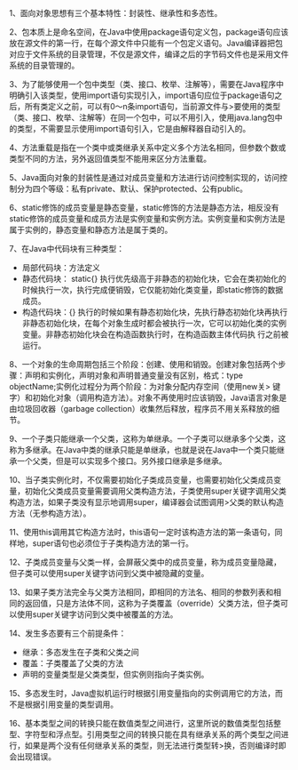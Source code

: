 1、面向对象思想有三个基本特性：封装性、继承性和多态性。

2、包本质上是命名空间，在Java中使用package语句定义包，package语句应该放在源文件的第一行，在每个源文件中只能有一个包定义语句。Java编译器把包对应于文件系统的目录管理，不仅是源文件，编译之后的字节码文件也是采用文件系统的目录管理的。

3、为了能够使用一个包中类型（类、接口、枚举、注解等），需要在Java程序中明确引入该类型，使用import语句实现引入，import语句应位于package语句之后，所有类定义之前，可以有0～n条import语句，当前源文件与>要使用的类型（类、接口、枚举、注解等）在同一个包中，可以不用引入，使用java.lang包中的类型，不需要显示使用import语句引入，它是由解释器自动引入的。

4、方法重载是指在一个类中或类继承关系中定义多个方法名相同，但参数个数或类型不同的方法，另外返回值类型不能用来区分方法重载。

5、Java面向对象的封装性是通过对成员变量和方法进行访问控制实现的，访问控制分为四个等级：私有private、默认、保护protected、公有public。

6、static修饰的成员变量是静态变量，static修饰的方法是静态方法，相反没有static修饰的成员变量和成员方法是实例变量和实例方法。实例变量和实例方法是属于实例的，静态变量和静态方法是属于类的。

7、在Java中代码块有三种类型：
- 局部代码块：方法定义
- 静态代码块： static{} 执行优先级高于非静态的初始化块，它会在类初始化的时候执行一次，执行完成便销毁，它仅能初始化类变量，即static修饰的数据成员。
- 构造代码块：{} 执行的时候如果有静态初始化块，先执行静态初始化块再执行非静态初始化块，在每个对象生成时都会被执行一次，它可以初始化类的实例变量。非静态初始化块会在构造函数执行时，在构造函数主体代码执
行之前被运行。

8、一个对象的生命周期包括三个阶段：创建、使用和销毁。创建对象包括两个步骤：声明和实例化，声明对象和声明普通变量没有区别，格式：type objectName;实例化过程分为两个阶段：为对象分配内存空间（使用new关>
键字）和初始化对象（调用构造方法）。对象不再使用时应该销毁，Java语言对象是由垃圾回收器（garbage collection）收集然后释放，程序员不用关系释放的细节。

9、一个子类只能继承一个父类，这称为单继承。一个子类可以继承多个父类，这称为多继承。在Java中类的继承只能是单继承，也就是说在Java中一个类只能继承一个父类，但是可以实现多个接口。另外接口继承是多继承。

10、当子类实例化时，不仅需要初始化子类成员变量，也需要初始化父类成员变量，初始化父类成员变量需要调用父类构造方法，子类使用super关键字调用父类构造方法，如果子类没有显示地调用super，编译器会试图调用>父类的默认构造方法（无参构造方法）。

11、使用this调用其它构造方法时，this语句一定时该构造方法的第一条语句，同样地，super语句也必须位于子类构造方法的第一行。

12、子类成员变量与父类一样，会屏蔽父类中的成员变量，称为成员变量隐藏，但子类可以使用super关键字访问到父类中被隐藏的变量。

13、如果子类方法完全与父类方法相同，即相同的方法名、相同的参数列表和相同的返回值，只是方法体不同，这称为子类覆盖（override）父类方法，但子类可以使用super关键字访问到父类中被覆盖的方法。

14、发生多态要有三个前提条件：
- 继承：多态发生在子类和父类之间
- 覆盖：子类覆盖了父类的方法
- 声明的变量类型是父类类型，但实例则指向子类实例。

15、多态发生时，Java虚拟机运行时根据引用变量指向的实例调用它的方法，而不是根据引用变量的类型调用。

16、基本类型之间的转换只能在数值类型之间进行，这里所说的数值类型包括整型、字符型和浮点型。引用类型之间的转换只能在具有继承关系的两个类型之间进行，如果是两个没有任何继承关系的类型，则无法进行类型转>换，否则编译时即会出现错误。

